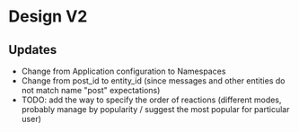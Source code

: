 # Design V2

## Updates

* Change from Application configuration to Namespaces
* Change from post_id to entity_id (since messages and other entities do not match name "post" expectations)
* TODO: add the way to specify the order of reactions (different modes, probably manage by popularity / suggest the most popular for particular user)